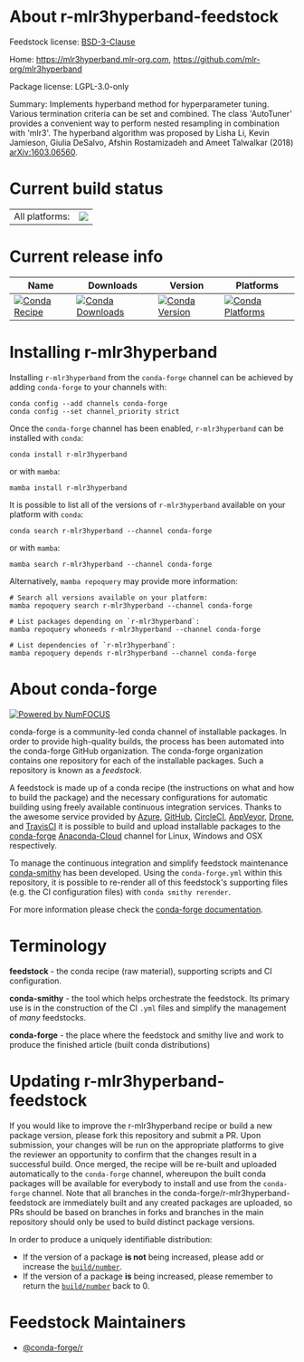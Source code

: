 About r-mlr3hyperband-feedstock
===============================

Feedstock license: [BSD-3-Clause](https://github.com/conda-forge/r-mlr3hyperband-feedstock/blob/main/LICENSE.txt)

Home: https://mlr3hyperband.mlr-org.com, https://github.com/mlr-org/mlr3hyperband

Package license: LGPL-3.0-only

Summary: Implements hyperband method for hyperparameter tuning.  Various termination criteria can be set and combined. The class 'AutoTuner' provides a convenient way to perform nested resampling in combination with 'mlr3'. The hyperband algorithm was proposed by Lisha Li, Kevin Jamieson, Giulia DeSalvo, Afshin Rostamizadeh and Ameet Talwalkar (2018) <arXiv:1603.06560>.

Current build status
====================


<table><tr><td>All platforms:</td>
    <td>
      <a href="https://dev.azure.com/conda-forge/feedstock-builds/_build/latest?definitionId=15515&branchName=main">
        <img src="https://dev.azure.com/conda-forge/feedstock-builds/_apis/build/status/r-mlr3hyperband-feedstock?branchName=main">
      </a>
    </td>
  </tr>
</table>

Current release info
====================

| Name | Downloads | Version | Platforms |
| --- | --- | --- | --- |
| [![Conda Recipe](https://img.shields.io/badge/recipe-r--mlr3hyperband-green.svg)](https://anaconda.org/conda-forge/r-mlr3hyperband) | [![Conda Downloads](https://img.shields.io/conda/dn/conda-forge/r-mlr3hyperband.svg)](https://anaconda.org/conda-forge/r-mlr3hyperband) | [![Conda Version](https://img.shields.io/conda/vn/conda-forge/r-mlr3hyperband.svg)](https://anaconda.org/conda-forge/r-mlr3hyperband) | [![Conda Platforms](https://img.shields.io/conda/pn/conda-forge/r-mlr3hyperband.svg)](https://anaconda.org/conda-forge/r-mlr3hyperband) |

Installing r-mlr3hyperband
==========================

Installing `r-mlr3hyperband` from the `conda-forge` channel can be achieved by adding `conda-forge` to your channels with:

```
conda config --add channels conda-forge
conda config --set channel_priority strict
```

Once the `conda-forge` channel has been enabled, `r-mlr3hyperband` can be installed with `conda`:

```
conda install r-mlr3hyperband
```

or with `mamba`:

```
mamba install r-mlr3hyperband
```

It is possible to list all of the versions of `r-mlr3hyperband` available on your platform with `conda`:

```
conda search r-mlr3hyperband --channel conda-forge
```

or with `mamba`:

```
mamba search r-mlr3hyperband --channel conda-forge
```

Alternatively, `mamba repoquery` may provide more information:

```
# Search all versions available on your platform:
mamba repoquery search r-mlr3hyperband --channel conda-forge

# List packages depending on `r-mlr3hyperband`:
mamba repoquery whoneeds r-mlr3hyperband --channel conda-forge

# List dependencies of `r-mlr3hyperband`:
mamba repoquery depends r-mlr3hyperband --channel conda-forge
```


About conda-forge
=================

[![Powered by
NumFOCUS](https://img.shields.io/badge/powered%20by-NumFOCUS-orange.svg?style=flat&colorA=E1523D&colorB=007D8A)](https://numfocus.org)

conda-forge is a community-led conda channel of installable packages.
In order to provide high-quality builds, the process has been automated into the
conda-forge GitHub organization. The conda-forge organization contains one repository
for each of the installable packages. Such a repository is known as a *feedstock*.

A feedstock is made up of a conda recipe (the instructions on what and how to build
the package) and the necessary configurations for automatic building using freely
available continuous integration services. Thanks to the awesome service provided by
[Azure](https://azure.microsoft.com/en-us/services/devops/), [GitHub](https://github.com/),
[CircleCI](https://circleci.com/), [AppVeyor](https://www.appveyor.com/),
[Drone](https://cloud.drone.io/welcome), and [TravisCI](https://travis-ci.com/)
it is possible to build and upload installable packages to the
[conda-forge](https://anaconda.org/conda-forge) [Anaconda-Cloud](https://anaconda.org/)
channel for Linux, Windows and OSX respectively.

To manage the continuous integration and simplify feedstock maintenance
[conda-smithy](https://github.com/conda-forge/conda-smithy) has been developed.
Using the ``conda-forge.yml`` within this repository, it is possible to re-render all of
this feedstock's supporting files (e.g. the CI configuration files) with ``conda smithy rerender``.

For more information please check the [conda-forge documentation](https://conda-forge.org/docs/).

Terminology
===========

**feedstock** - the conda recipe (raw material), supporting scripts and CI configuration.

**conda-smithy** - the tool which helps orchestrate the feedstock.
                   Its primary use is in the construction of the CI ``.yml`` files
                   and simplify the management of *many* feedstocks.

**conda-forge** - the place where the feedstock and smithy live and work to
                  produce the finished article (built conda distributions)


Updating r-mlr3hyperband-feedstock
==================================

If you would like to improve the r-mlr3hyperband recipe or build a new
package version, please fork this repository and submit a PR. Upon submission,
your changes will be run on the appropriate platforms to give the reviewer an
opportunity to confirm that the changes result in a successful build. Once
merged, the recipe will be re-built and uploaded automatically to the
`conda-forge` channel, whereupon the built conda packages will be available for
everybody to install and use from the `conda-forge` channel.
Note that all branches in the conda-forge/r-mlr3hyperband-feedstock are
immediately built and any created packages are uploaded, so PRs should be based
on branches in forks and branches in the main repository should only be used to
build distinct package versions.

In order to produce a uniquely identifiable distribution:
 * If the version of a package **is not** being increased, please add or increase
   the [``build/number``](https://docs.conda.io/projects/conda-build/en/latest/resources/define-metadata.html#build-number-and-string).
 * If the version of a package **is** being increased, please remember to return
   the [``build/number``](https://docs.conda.io/projects/conda-build/en/latest/resources/define-metadata.html#build-number-and-string)
   back to 0.

Feedstock Maintainers
=====================

* [@conda-forge/r](https://github.com/conda-forge/r/)

